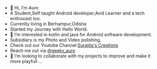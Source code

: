 - 👋 Hi, I’m Auro
- A Student,Self taught Android developer,Avid Learner and a tech enthusiast too.
- Currently living in Berhampur,Odisha
- Started my Journey with Hello World.
- 👀 I’m interested in kotlin and java for Android software development.
- Subsidiary is my Photo and Video polishing.
- Check out our Youtube Channel:[Surajita's Creations](https://www.youtube.com/channel/UCVSUrrpas1belTDN6QyxfuA)
- Reach me out via [@geeky_auro](https://www.instagram.com/invites/contact/?i=1caziwbzk5oad&utm_content=kj7d2mz)
- 💞️ I’m looking to collaborate with my projects to improve and make it more playfull ...


<!---
geeky-auro/geeky-auro is a ✨ special ✨ repository because its `README.md` (this file) appears on your GitHub profile.
You can click the Preview link to take a look at your changes.
--->
